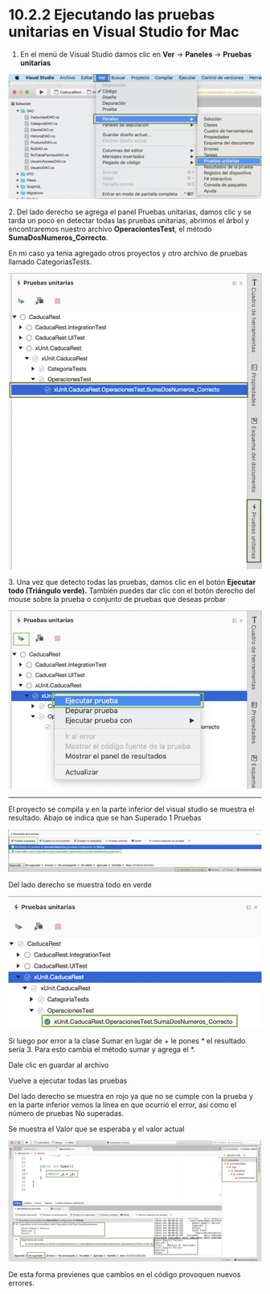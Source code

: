 # 10.2.2 Ejecutando las pruebas unitarias en Visual Studio for Mac

1. En el menú de Visual Studio damos clic en **Ver** -> **Paneles** -> **Pruebas unitarias**

![](<../../.gitbook/assets/image (192).png>)

2\. Del lado derecho se agrega el panel Pruebas unitarias, damos clic y se tarda un poco en detectar todas las pruebas unitarias, abrimos el árbol y encontraremos nuestro archivo **OperaciontesTest**, el método **SumaDosNumeros\_Correcto**.&#x20;

En mi caso ya tenia agregado otros proyectos y otro archivo de pruebas llamado CategoriasTests.

![](<../../.gitbook/assets/image (505).png>)

3\. Una vez que detecto todas las pruebas, damos clic en el botón **Ejecutar todo (Triángulo verde).** También puedes dar clic con el botón derecho del mouse sobre la prueba o conjunto de pruebas que deseas probar

![](<../../.gitbook/assets/image (506).png>)

****

El proyecto se compila y en la parte inferior del visual studio se muestra el resultado. Abajo se indica que se han Superado 1 Pruebas

![](<../../.gitbook/assets/image (507).png>)

Del lado derecho se muestra todo en verde

![](<../../.gitbook/assets/image (508).png>)

Si luego por error a la clase Sumar en lugar de + le pones \* el resultado sería 3. Para esto cambia el método sumar y agrega el \*.

Dale clic en guardar al archivo

Vuelve a ejecutar todas las pruebas

Del lado derecho se muestra en rojo ya que no se cumple con la prueba y en la parte inferior vemos la línea en que ocurrió el error, así como el número de pruebas No superadas.

Se muestra el Valor que se esperaba y el valor actual

![](<../../.gitbook/assets/image (200).png>)

De esta forma previenes que cambios en el código provoquen nuevos errores.

